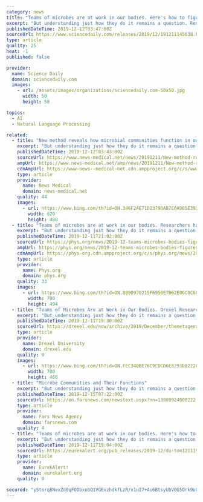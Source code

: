 ```yaml
---
category: news
title: "Teams of microbes are at work in our bodies. Here's how to figure out what they're doing"
excerpt: "But understanding just how they do it remains a question. Researchers from Drexel University are hoping to help answer that question through a clever combination of high-throughput genetic sequencing and natural language processing computer algorithms. Their research, which was recently published in the journal PLOS ONE, reports a new method of ..."
publishedDateTime: 2019-12-12T03:47:00Z
sourceUrl: https://www.sciencedaily.com/releases/2019/12/191211145638.htm
type: article
quality: 25
heat: -1
published: false

provider:
  name: Science Daily
  domain: sciencedaily.com
  images:
    - url: /assets/images/organizations/sciencedaily.com-50x50.jpg
      width: 50
      height: 50

topics:
  - AI
  - Natural Language Processing

related:
  - title: "New method reveals how microbial communities function in our bodies"
    excerpt: "But understanding just how they do it remains a question. Researchers from Drexel University are hoping to help answer that question through a clever combination of high-throughput genetic sequencing and natural language processing computer algorithms. Their research, which was recently published in the journal PLOS ONE, reports a new method of ..."
    publishedDateTime: 2019-12-12T03:43:00Z
    sourceUrl: https://www.news-medical.net/news/20191211/New-method-reveals-how-microbial-communities-function-in-our-bodies.aspx
    ampUrl: https://www.news-medical.net/amp/news/20191211/New-method-reveals-how-microbial-communities-function-in-our-bodies.aspx
    cdnAmpUrl: https://www-news--medical-net.cdn.ampproject.org/c/s/www.news-medical.net/amp/news/20191211/New-method-reveals-how-microbial-communities-function-in-our-bodies.aspx
    type: article
    provider:
      name: News Medical
      domain: news-medical.net
    quality: 44
    images:
      - url: https://www.bing.com/th?id=ON.346F2AE71D2379DAB7C0A905E3937F77
        width: 620
        height: 480
  - title: "Teams of microbes are at work in our bodies. Researchers have figured out what they're up to."
    excerpt: "But understanding just how they do it remains a question. Researchers from Drexel University are hoping to help answer that question through a clever combination of high-throughput genetic sequencing and natural language processing computer algorithms. Their research, which was recently published in the journal PLOS ONE, reports a new method of ..."
    publishedDateTime: 2019-12-11T21:02:00Z
    sourceUrl: https://phys.org/news/2019-12-teams-microbes-bodies-figured-theyre.html
    ampUrl: https://phys.org/news/2019-12-teams-microbes-bodies-figured-theyre.amp
    cdnAmpUrl: https://phys-org.cdn.ampproject.org/c/s/phys.org/news/2019-12-teams-microbes-bodies-figured-theyre.amp
    type: article
    provider:
      name: Phys.org
      domain: phys.org
    quality: 33
    images:
      - url: https://www.bing.com/th?id=ON.8890970215F6956E7B62E06C0C683F18
        width: 700
        height: 494
  - title: "Teams of Microbes Are at Work in Our Bodies. Drexel Researchers Have Figured Out What They’re up to."
    excerpt: "But understanding just how they do it remains a question. Researchers from Drexel are hoping to help answer that question through a clever combination of high-throughput genetic sequencing and natural language processing computer algorithms. Their research, which was recently published in the journal PLOS ONE, reports a new method of analyzing ..."
    publishedDateTime: 2019-12-11T19:30:00Z
    sourceUrl: https://drexel.edu/now/archive/2019/December/themetagenomics-microbiota-algorithms/
    type: article
    provider:
      name: Drexel University
      domain: drexel.edu
    quality: 9
    images:
      - url: https://www.bing.com/th?id=ON.FEC340BE76C9CDCD6E8293D8222090FD
        width: 700
        height: 466
  - title: "Microbe Communities and Their Functions"
    excerpt: "But understanding just how they do it remains a question. Researchers from Drexel University are hoping to help answer that question through a clever combination of high-throughput genetic sequencing and natural language processing computer algorithms. Their research, which was recently published in the journal PLOS ONE, reports a new method of ..."
    publishedDateTime: 2019-12-15T07:22:00Z
    sourceUrl: https://en.farsnews.com/newstext.aspx?nn=13980924000222
    type: article
    provider:
      name: Fars News Agency
      domain: farsnews.com
    quality: 4
  - title: "Teams of microbes are at work in our bodies. Here's how to figure out what they're doing"
    excerpt: "But understanding just how they do it remains a question. Researchers from Drexel University are hoping to help answer that question through a clever combination of high-throughput genetic sequencing and natural language processing computer algorithms. Their research, which was recently published in the journal PLOS ONE, reports a new method of ..."
    publishedDateTime: 2019-12-11T19:04:00Z
    sourceUrl: https://eurekalert.org/pub_releases/2019-12/du-tom121119.php
    type: article
    provider:
      name: EurekAlert!
      domain: eurekalert.org
    quality: 0

secured: "yStorq8NexZd0qFOObxnbQ1VGEvzhdkfLzR/v1uI7+Au6BtsyUbV0G5Ork9uOQ1NJyseCRtB/GWbglqhXE0bov4wZqMLS3zg85lcF7u1JGvzn5uOw8bmoza+INZL1SeSOMH7M27h9lKQ4M18ej8/OHSosP7d/WTMALejMRdC2GUvSLqvmM2EkOrzIY9ZGkjx84qcq3R4N6ecIQHH1+H7D3n5sBf5nMcnHt1DFayAyMabVwRXLVKLSX6BwUl1rOx8pCB6DH2FBwXv7/VMuPU8/A==;SltER/U69XfI8BatARf+Rw=="
---
```


